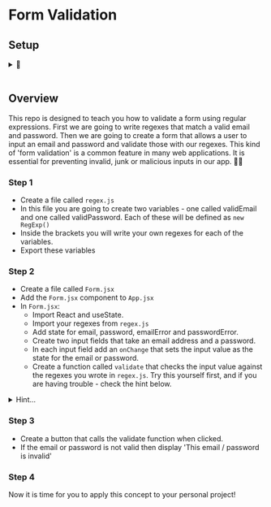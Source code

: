 # Form Validation

## Setup 
<details> 
<summary>🏁</summary>

- Clone the repo onto your machine by opening the terminal at your workspace folder and typing `git clone` followed the 'SSH key'.
- Create a new branch with `git checkout -b YOUR_NAME`
- Open the repo with `code .`
- Open this readme file in VS Code and click `ctrl+shft+v`. This file will open in PREVIEW mode and will be a whole lot nicer to read...💥

</details>
<br>

## Overview

This repo is designed to teach you how to validate a form using regular expressions. First we are going to write regexes that match a valid email and password. Then we are going to create a form that allows a user to input an email and password and validate those with our regexes. This kind of 'form validation' is a common feature in many web applications. It is essential for preventing invalid, junk or malicious inputs in our app. 🐱‍💻

### Step 1

- Create a file called ```regex.js```
- In this file you are going to create two variables - one called validEmail and one called validPassword. Each of these will be defined as ```new RegExp()```
- Inside the brackets you will write your own regexes for each of the variables.
- Export these variables

### Step 2

- Create a file called ```Form.jsx```
- Add the ```Form.jsx``` component to ```App.jsx```
- In ```Form.jsx```:
    - Import React and useState.
    - Import your regexes from ```regex.js```
    - Add state for email, password, emailError and passwordError.
    - Create two input fields that take an email address and a password.
    - In each input field add an ```onChange``` that sets the input value as the state for the email or password.
    - Create a function called ```validate``` that checks the input value against the regexes you wrote in ```regex.js```. Try this yourself first, and if you are having trouble - check the hint below.

<details> 
<summary>Hint...</summary>

```
function validate () {
      if (!validEmail.test(email)) {
         setEmailErr(true)
      }
      if (!validPassword.test(password)) {
         setPwdError(true)
      }
   }
```

</details>

### Step 3

- Create a button that calls the validate function when clicked.
- If the email or password is not valid then display 'This email / password is invalid'

### Step 4

Now it is time for you to apply this concept to your personal project! 